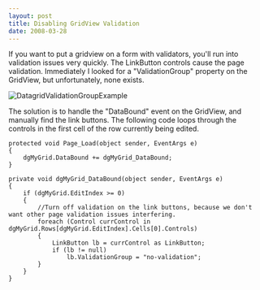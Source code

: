 ```yaml
---
layout: post
title: Disabling GridView Validation
date: 2008-03-28
---
```


If you want to put a gridview on a form with validators, you'll run into validation issues very quickly. The LinkButton controls cause the page validation. Immediately I looked for a "ValidationGroup" property on the GridView, but unfortunately, none exists.

![DatagridValidationGroupExample](DatagridValidationGroupExample5.png)

The solution is to handle the "DataBound" event on the GridView, and manually find the link buttons. The following code loops through the controls in the first cell of the row currently being edited.

	protected void Page_Load(object sender, EventArgs e)
	{
	    dgMyGrid.DataBound += dgMyGrid_DataBound;
	}
	
	private void dgMyGrid_DataBound(object sender, EventArgs e)
	{
	    if (dgMyGrid.EditIndex >= 0)
	    {
	        //Turn off validation on the link buttons, because we don't want other page validation issues interfering.
	        foreach (Control currControl in dgMyGrid.Rows[dgMyGrid.EditIndex].Cells[0].Controls)
	        {
	            LinkButton lb = currControl as LinkButton;
	            if (lb != null)
	                lb.ValidationGroup = "no-validation";
	        }
	    }
	}